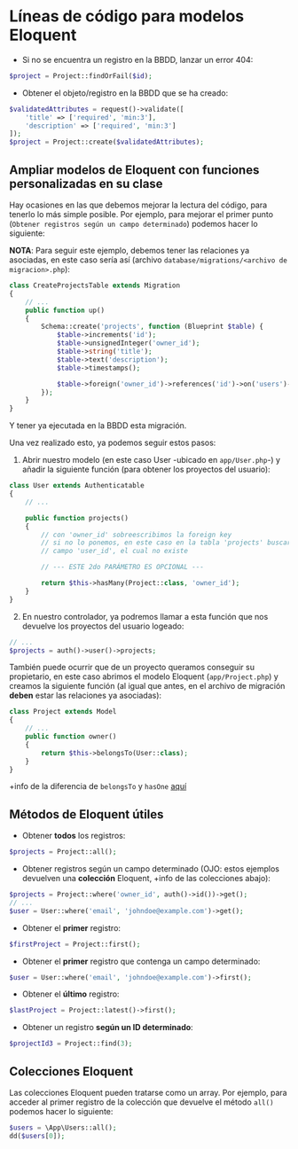 # Líneas de código para modelos Eloquent

- Si no se encuentra un registro en la BBDD, lanzar un error 404:

```php
$project = Project::findOrFail($id);
```

- Obtener el objeto/registro en la BBDD que se ha creado:

```php
$validatedAttributes = request()->validate([
    'title' => ['required', 'min:3'],
    'description' => ['required', 'min:3']
]);
$project = Project::create($validatedAttributes);
```

## Ampliar modelos de Eloquent con funciones personalizadas en su clase

Hay ocasiones en las que debemos mejorar la lectura del código, para tenerlo lo más simple posible. Por ejemplo, para mejorar el primer punto (`Obtener registros según un campo determinado`) podemos hacer lo siguiente:

**NOTA**: Para seguir este ejemplo, debemos tener las relaciones ya asociadas, en este caso sería así (archivo `database/migrations/<archivo de migracion>.php`):

```php
class CreateProjectsTable extends Migration
{
    // ...
    public function up()
    {
        Schema::create('projects', function (Blueprint $table) {
            $table->increments('id');
            $table->unsignedInteger('owner_id');
            $table->string('title');
            $table->text('description');
            $table->timestamps();

            $table->foreign('owner_id')->references('id')->on('users')->onDelete('cascade');
        });
    }
}
```

Y tener ya ejecutada en la BBDD esta migración.

Una vez realizado esto, ya podemos seguir estos pasos:

1. Abrir nuestro modelo (en este caso User -ubicado en `app/User.php`-) y añadir la siguiente función (para obtener los proyectos del usuario):

```php
class User extends Authenticatable
{
    // ...

    public function projects()
    {
        // con 'owner_id' sobreescribimos la foreign key
        // si no lo ponemos, en este caso en la tabla 'projects' buscaría el 
        // campo 'user_id', el cual no existe

        // --- ESTE 2do PARÁMETRO ES OPCIONAL ---

        return $this->hasMany(Project::class, 'owner_id');
    }
}
```

2. En nuestro controlador, ya podremos llamar a esta función que nos devuelve los proyectos del usuario logeado:

```php
// ...
$projects = auth()->user()->projects;
```

También puede ocurrir que de un proyecto queramos conseguir su propietario, en este caso abrimos el modelo Eloquent (`app/Project.php`) y creamos la siguiente función (al igual que antes, en el archivo de migración **deben** estar las relaciones ya asociadas):

```php
class Project extends Model
{
    // ...
    public function owner()
    {
        return $this->belongsTo(User::class);
    }
}
```

+info de la diferencia de `belongsTo` y `hasOne` [aquí](https://stackoverflow.com/questions/30058949/should-i-use-belongsto-or-hasone-in-laravel)

## Métodos de Eloquent útiles

- Obtener **todos** los registros:

```php
$projects = Project::all();
```

- Obtener registros según un campo determinado (OJO: estos ejemplos devuelven una **colección** Eloquent, +info de las colecciones abajo):

```php
$projects = Project::where('owner_id', auth()->id())->get();
// ...
$user = User::where('email', 'johndoe@example.com')->get();
```

- Obtener el **primer** registro:

```php
$firstProject = Project::first();
```

- Obtener el **primer** registro que contenga un campo determinado:

```php
$user = User::where('email', 'johndoe@example.com')->first();
```

- Obtener el **último** registro:

```php
$lastProject = Project::latest()->first();
```

- Obtener un registro **según un ID determinado**:

```php
$projectId3 = Project::find(3);
```

## Colecciones Eloquent

Las colecciones Eloquent pueden tratarse como un array. Por ejemplo, para acceder al primer registro de la colección que devuelve el método `all()` podemos hacer lo siguiente:

```php
$users = \App\Users::all();
dd($users[0]);
```